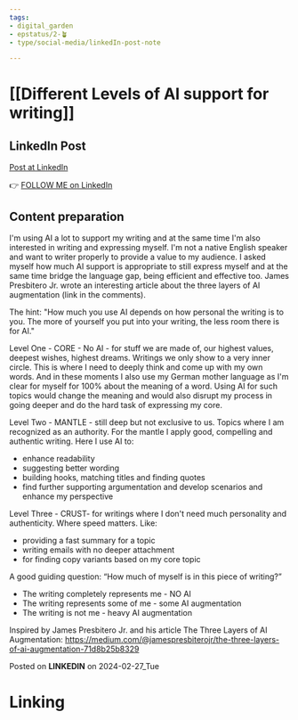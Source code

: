 ```yaml
---
tags: 
- digital_garden
- epstatus/2-🪴
- type/social-media/linkedIn-post-note

---
```

# [[Different Levels of AI support for writing]]
## LinkedIn Post
[Post at LinkedIn]()
  

👉 [FOLLOW ME on LinkedIn](https://www.linkedin.com/comm/mynetwork/discovery-see-all?usecase=PEOPLE_FOLLOWS&followMember=sebastiankamilli)

## Content preparation
I'm using AI a lot to support my writing and at the same time I'm also interested in writing and expressing myself. I'm not a native English speaker and want to writer properly to provide a value to my audience.
I asked myself how much AI support is appropriate to still express myself and at the same time bridge the language gap, being efficient and effective too. James Presbitero Jr. wrote an interesting article about the three layers of AI augmentation (link in the comments).

The hint: "How much you use AI depends on how personal the writing is to you. The more of yourself you put into your writing, the less room there is for AI."

Level One - CORE - No AI - for stuff we are made of, our highest values, deepest wishes, highest dreams. Writings we only show to a very inner circle. This is where I need to deeply think and come up with my own words. And in these moments I also use my German mother language as I'm clear for myself for 100% about the meaning of a word. Using AI for such topics would change the meaning and would also disrupt my process in going deeper and do the hard task of expressing my core. 

Level Two - MANTLE - still deep but not exclusive to us. Topics where I am recognized as an authority. For the mantle I apply good, compelling and authentic writing. Here I use AI to:
+ enhance readability
+ suggesting better wording
+ building hooks, matching titles and finding quotes
+ find further supporting argumentation and develop scenarios and enhance my perspective

Level Three - CRUST- for writings where I don't need much personality and authenticity. Where speed matters. Like:
+ providing a fast summary for a topic
+ writing emails with no deeper attachment
+ for finding copy variants based on my core topic

A good guiding question: “How much of myself is in this piece of writing?” 
+ The writing completely represents me - NO AI
+ The writing represents some of me - some AI augmentation
+ The writing is not me - heavy AI augmentation


Inspired by James Presbitero Jr. and his article The Three Layers of AI Augmentation: https://medium.com/@jamespresbiterojr/the-three-layers-of-ai-augmentation-71d8b25b8329


Posted on **LINKEDIN** on 2024-02-27_Tue
# Linking